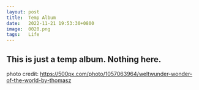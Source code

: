 ```yaml
---
layout: post
title:  Temp Album
date:   2022-11-21 19:53:30+0800
image:  0020.png
tags:   Life
---
```


## This is just a temp album. Nothing here.

photo credit:
https://500px.com/photo/1057063964/weltwunder-wonder-of-the-world-by-thomasz
